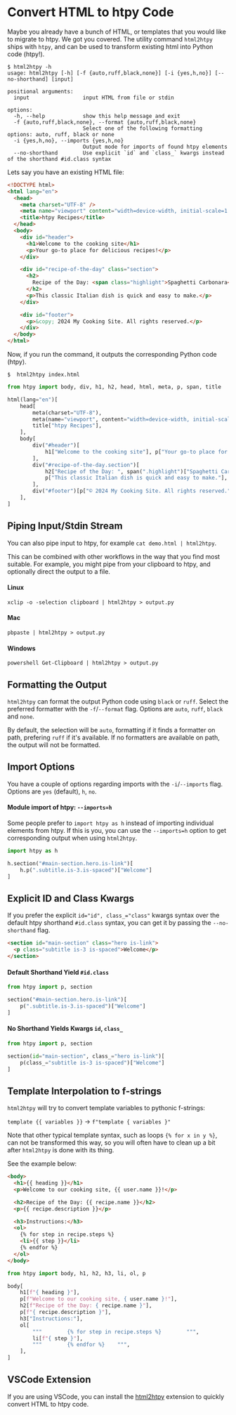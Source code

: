 # Convert HTML to htpy Code

Maybe you already have a bunch of HTML, or templates that you would like to migrate to htpy.
We got you covered. The utility command `html2htpy` ships with `htpy`, and can be used to transform existing
html into Python code (htpy!).

```
$ html2htpy -h
usage: html2htpy [-h] [-f {auto,ruff,black,none}] [-i {yes,h,no}] [--no-shorthand] [input]

positional arguments:
  input                 input HTML from file or stdin

options:
  -h, --help            show this help message and exit
  -f {auto,ruff,black,none}, --format {auto,ruff,black,none}
                        Select one of the following formatting options: auto, ruff, black or none
  -i {yes,h,no}, --imports {yes,h,no}
                        Output mode for imports of found htpy elements
  --no-shorthand        Use explicit `id` and `class_` kwargs instead of the shorthand #id.class syntax
```

Lets say you have an existing HTML file:

```html title="index.html"
<!DOCTYPE html>
<html lang="en">
  <head>
    <meta charset="UTF-8" />
    <meta name="viewport" content="width=device-width, initial-scale=1.0" />
    <title>htpy Recipes</title>
  </head>
  <body>
    <div id="header">
      <h1>Welcome to the cooking site</h1>
      <p>Your go-to place for delicious recipes!</p>
    </div>

    <div id="recipe-of-the-day" class="section">
      <h2>
        Recipe of the Day: <span class="highlight">Spaghetti Carbonara</span>
      </h2>
      <p>This classic Italian dish is quick and easy to make.</p>
    </div>

    <div id="footer">
      <p>&copy; 2024 My Cooking Site. All rights reserved.</p>
    </div>
  </body>
</html>
```

Now, if you run the command, it outputs the corresponding Python code (htpy).

```
$  html2htpy index.html
```

```py
from htpy import body, div, h1, h2, head, html, meta, p, span, title

html(lang="en")[
    head[
        meta(charset="UTF-8"),
        meta(name="viewport", content="width=device-width, initial-scale=1.0"),
        title["htpy Recipes"],
    ],
    body[
        div("#header")[
            h1["Welcome to the cooking site"], p["Your go-to place for delicious recipes!"]
        ],
        div("#recipe-of-the-day.section")[
            h2["Recipe of the Day: ", span(".highlight")["Spaghetti Carbonara"]],
            p["This classic Italian dish is quick and easy to make."],
        ],
        div("#footer")[p["© 2024 My Cooking Site. All rights reserved."]],
    ],
]
```

## Piping Input/Stdin Stream

You can also pipe input to htpy, for example `cat demo.html | html2htpy`.

This can be combined with other workflows in the way that you find most suitable.
For example, you might pipe from your clipboard to htpy, and optionally direct the output to a file.

#### Linux

```
xclip -o -selection clipboard | html2htpy > output.py
```

#### Mac

```
pbpaste | html2htpy > output.py
```

#### Windows

```
powershell Get-Clipboard | html2htpy > output.py
```

## Formatting the Output

`html2htpy` can format the output Python code using `black` or `ruff`.
Select the preferred formatter with the `-f`/`--format` flag. Options are `auto`, `ruff`, `black` and `none`.

By default, the selection will be `auto`, formatting if it finds a formatter on path, prefering `ruff` if it's available.
If no formatters are available on path, the output will not be formatted.

## Import Options

You have a couple of options regarding imports with the `-i`/`--imports` flag.
Options are `yes` (default), `h`, `no`.

#### Module import of htpy: `--imports=h`

Some people prefer to `import htpy as h` instead of importing individual elements from htpy.
If this is you, you can use the `--imports=h` option to get corresponding output when using `html2htpy`.

```py title="$ html2htpy --imports=h example.html"
import htpy as h

h.section("#main-section.hero.is-link")[
    h.p(".subtitle.is-3.is-spaced")["Welcome"]
]
```

## Explicit ID and Class Kwargs

If you prefer the explicit `id="id", class_="class"` kwargs syntax over the default htpy shorthand `#id.class` syntax, you can get it by passing the `--no-shorthand` flag.

```html title="example.html"
<section id="main-section" class="hero is-link">
  <p class="subtitle is-3 is-spaced">Welcome</p>
</section>
```

#### Default Shorthand Yield `#id.class`

```py title="$ html2htpy example.html"
from htpy import p, section

section("#main-section.hero.is-link")[
    p(".subtitle.is-3.is-spaced")["Welcome"]
]
```

#### No Shorthand Yields Kwargs `id`, `class_`

```py title="$ html2htpy --no-shorthand example.html"
from htpy import p, section

section(id="main-section", class_="hero is-link")[
    p(class_="subtitle is-3 is-spaced")["Welcome"]
]
```

## Template Interpolation to f-strings

`html2htpy` will try to convert template variables to pythonic f-strings:

`template {{ variables }}` -> `f"template { variables }"`

Note that other typical template syntax, such as loops `{% for x in y %}`, can not be transformed this way,
so you will often have to clean up a bit after `html2htpy` is done with its thing.

See the example below:

```html title="jinja.html"
<body>
  <h1>{{ heading }}</h1>
  <p>Welcome to our cooking site, {{ user.name }}!</p>

  <h2>Recipe of the Day: {{ recipe.name }}</h2>
  <p>{{ recipe.description }}</p>

  <h3>Instructions:</h3>
  <ol>
    {% for step in recipe.steps %}
    <li>{{ step }}</li>
    {% endfor %}
  </ol>
</body>
```

```py title="$ html2htpy jinja.html"
from htpy import body, h1, h2, h3, li, ol, p

body[
    h1[f"{ heading }"],
    p[f"Welcome to our cooking site, { user.name }!"],
    h2[f"Recipe of the Day: { recipe.name }"],
    p[f"{ recipe.description }"],
    h3["Instructions:"],
    ol[
        """        {% for step in recipe.steps %}        """,
        li[f"{ step }"],
        """        {% endfor %}    """,
    ],
]
```

## VSCode Extension

If you are using VSCode, you can install the [html2htpy](https://marketplace.visualstudio.com/items?itemName=dunderrrrrr.html2htpy) extension to quickly convert HTML to htpy code.
